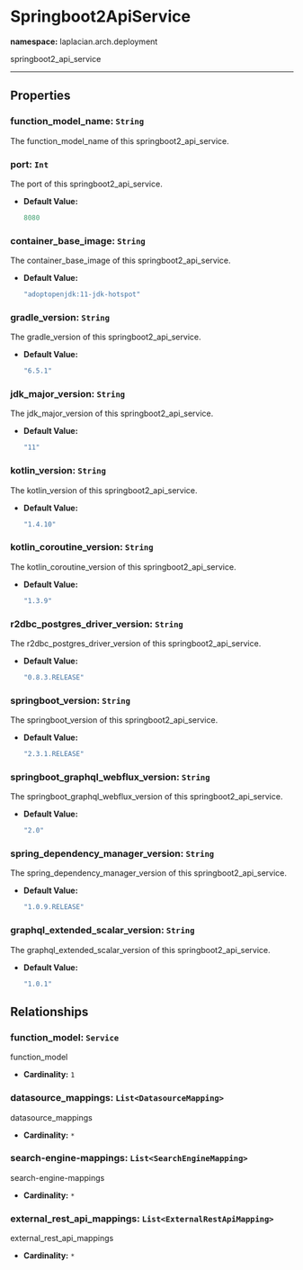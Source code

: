 # **Springboot2ApiService**
**namespace:** laplacian.arch.deployment

springboot2_api_service



---

## Properties

### function_model_name: `String`
The function_model_name of this springboot2_api_service.

### port: `Int`
The port of this springboot2_api_service.
- **Default Value:**
  ```kotlin
  8080
  ```

### container_base_image: `String`
The container_base_image of this springboot2_api_service.
- **Default Value:**
  ```kotlin
  "adoptopenjdk:11-jdk-hotspot"
  ```

### gradle_version: `String`
The gradle_version of this springboot2_api_service.
- **Default Value:**
  ```kotlin
  "6.5.1"
  ```

### jdk_major_version: `String`
The jdk_major_version of this springboot2_api_service.
- **Default Value:**
  ```kotlin
  "11"
  ```

### kotlin_version: `String`
The kotlin_version of this springboot2_api_service.
- **Default Value:**
  ```kotlin
  "1.4.10"
  ```

### kotlin_coroutine_version: `String`
The kotlin_coroutine_version of this springboot2_api_service.
- **Default Value:**
  ```kotlin
  "1.3.9"
  ```

### r2dbc_postgres_driver_version: `String`
The r2dbc_postgres_driver_version of this springboot2_api_service.
- **Default Value:**
  ```kotlin
  "0.8.3.RELEASE"
  ```

### springboot_version: `String`
The springboot_version of this springboot2_api_service.
- **Default Value:**
  ```kotlin
  "2.3.1.RELEASE"
  ```

### springboot_graphql_webflux_version: `String`
The springboot_graphql_webflux_version of this springboot2_api_service.
- **Default Value:**
  ```kotlin
  "2.0"
  ```

### spring_dependency_manager_version: `String`
The spring_dependency_manager_version of this springboot2_api_service.
- **Default Value:**
  ```kotlin
  "1.0.9.RELEASE"
  ```

### graphql_extended_scalar_version: `String`
The graphql_extended_scalar_version of this springboot2_api_service.
- **Default Value:**
  ```kotlin
  "1.0.1"
  ```

## Relationships

### function_model: `Service`
function_model
- **Cardinality:** `1`

### datasource_mappings: `List<DatasourceMapping>`
datasource_mappings
- **Cardinality:** `*`

### search-engine-mappings: `List<SearchEngineMapping>`
search-engine-mappings
- **Cardinality:** `*`

### external_rest_api_mappings: `List<ExternalRestApiMapping>`
external_rest_api_mappings
- **Cardinality:** `*`